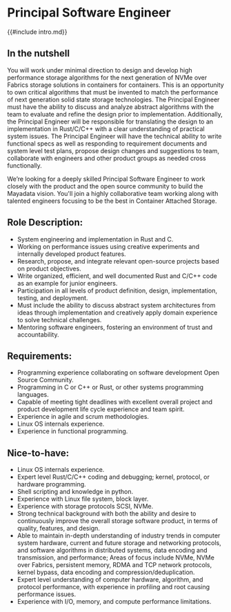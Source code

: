 # Principal Software Engineer

{{#include intro.md}}

## In the nutshell

You will work under minimal direction to design and develop high performance storage algorithms for the next generation of NVMe over Fabrics storage solutions in containers for containers. This is an opportunity to own critical algorithms that must be invented to match the performance of next generation solid state storage technologies. The Principal Engineer must have the ability to discuss and analyze abstract algorithms with the team to evaluate and refine the design prior to implementation. Additionally, the Principal Engineer will be responsible for translating the design to an implementation in Rust/C/C++ with a clear understanding of practical system issues. The Principal Engineer will have the technical ability to write functional specs as well as responding to requirement documents and system level test plans, propose design changes and suggestions to team, collaborate with engineers and other product groups as needed cross functionally.

We’re looking for a deeply skilled Principal Software Engineer to work closely with the product and the open source community to build the Mayadata vision. You'll join a highly collaborative team working along with talented engineers focusing to be the best in Container Attached Storage.

## Role Description:

- System engineering and implementation in Rust and C.
- Working on performance issues using creative experiments and internally developed product features.
- Research, propose, and integrate relevant open-source projects based on product objectives.
- Write organized, efficient, and well documented Rust and C/C++ code as an example for junior engineers.
- Participation in all levels of product definition, design, implementation, testing, and deployment.
- Must include the ability to discuss abstract system architectures from ideas through implementation and creatively apply domain experience to solve technical challenges.
- Mentoring software engineers, fostering an environment of trust and accountability.

## Requirements:

- Programming experience collaborating on software development Open Source Community.
- Programming in C or C++ or Rust, or other systems programming languages.
- Capable of meeting tight deadlines with excellent overall project and product development life cycle experience and team spirit.
- Experience in agile and scrum methodologies.
- Linux OS internals experience.
- Experience in functional programming.

## Nice-to-have:

- Linux OS internals experience.
- Expert level Rust/C/C++ coding and debugging; kernel, protocol, or hardware programming.
- Shell scripting and knowledge in python.
- Experience with Linux file system, block layer.
- Experience with storage protocols SCSI, NVMe.
- Strong technical background with both the ability and desire to continuously improve the overall storage software product, in terms of quality, features, and design.
- Able to maintain in-depth understanding of industry trends in computer system hardware, current and future storage and networking protocols, and software algorithms in distributed systems, data encoding and transmission, and performance; Areas of focus include NVMe, NVMe over Fabrics, persistent memory, RDMA and TCP network protocols, kernel bypass, data encoding and compression/deduplication.
- Expert level understanding of computer hardware, algorithm, and protocol performance, with experience in profiling and root causing performance issues. 
- Experience with I/O, memory, and compute performance limitations.
